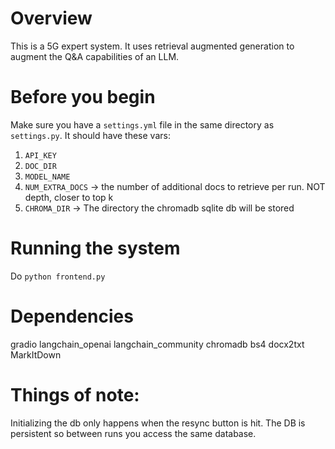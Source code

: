 # Overview
This is a 5G expert system. It uses retrieval augmented generation to augment the Q&A capabilities of an LLM. 


# Before you begin
Make sure you have a `settings.yml` file in the same directory as `settings.py`.
It should have these vars:
1. `API_KEY`
2. `DOC_DIR`
3. `MODEL_NAME`
4. `NUM_EXTRA_DOCS` -> the number of additional docs to retrieve per run. NOT depth, closer to top k
5. `CHROMA_DIR` -> The directory the chromadb sqlite db will be stored


# Running the system
Do `python frontend.py`


# Dependencies
gradio
langchain_openai
langchain_community
chromadb
bs4
docx2txt
MarkItDown

# Things of note:
Initializing the db only happens when the resync button is hit. 
The DB is persistent so between runs you access the same database.